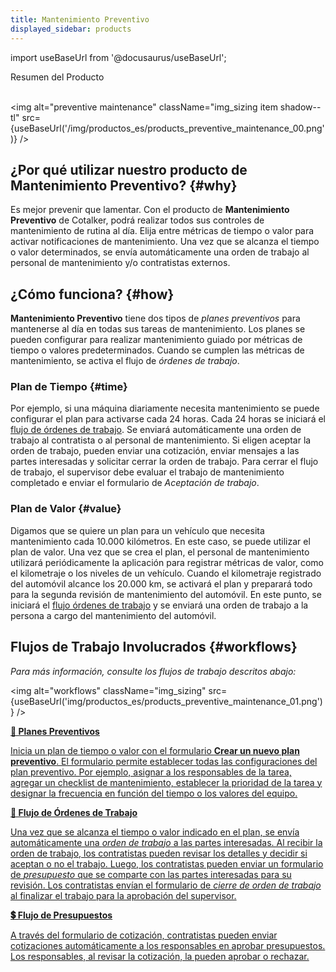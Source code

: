 ```yaml
---
title: Mantenimiento Preventivo
displayed_sidebar: products
---
```


import useBaseUrl from '@docusaurus/useBaseUrl';

<span className="hero__title">Resumen del Producto</span>
<br/>
<br/>

<img alt="preventive maintenance" className="img_sizing item shadow--tl" src={useBaseUrl('/img/productos_es/products_preventive_maintenance_00.png')} />
<br/>

## ¿Por qué utilizar nuestro producto de Mantenimiento Preventivo? {#why}
Es mejor prevenir que lamentar. Con el producto de **Mantenimiento Preventivo** de Cotalker, podrá realizar todos sus controles de mantenimiento de rutina al día. Elija entre métricas de tiempo o valor para activar notificaciones de mantenimiento. Una vez que se alcanza el tiempo o valor determinados, se envía automáticamente una orden de trabajo al personal de mantenimiento y/o contratistas externos.


## ¿Cómo funciona? {#how}
**Mantenimiento Preventivo** tiene dos tipos de _planes preventivos_ para mantenerse al día en todas sus tareas de mantenimiento. Los planes se pueden configurar para realizar mantenimiento guiado por métricas de tiempo o valores predeterminados. Cuando se cumplen las métricas de mantenimiento, se activa el flujo de _órdenes de trabajo_.

### Plan de Tiempo {#time}
Por ejemplo, si una máquina diariamente necesita mantenimiento se puede configurar el plan para activarse cada 24 horas. Cada 24 horas se iniciará el [flujo de órdenes de trabajo](/docs/products/workflows/work_orders/related-product/pm/overview_intro). Se enviará automáticamente una orden de trabajo al contratista o al personal de mantenimiento. Si eligen aceptar la orden de trabajo, pueden enviar una cotización, enviar mensajes a las partes interesadas y solicitar cerrar la orden de trabajo. Para cerrar el flujo de trabajo, el supervisor debe evaluar el trabajo de mantenimiento completado e enviar el formulario de _Aceptación de trabajo_.

### Plan de Valor {#value}
Digamos que se quiere un plan para un vehículo que necesita mantenimiento cada 10.000 kilómetros. En este caso, se puede utilizar el plan de valor. Una vez que se crea el plan, el personal de mantenimiento utilizará periódicamente la aplicación para registrar métricas de valor, como el kilometraje o los niveles de un vehículo. Cuando el kilometraje registrado del automóvil alcance los 20.000 km, se activará el plan y preparará todo para la segunda revisión de mantenimiento del automóvil. En este punto, se iniciará el [flujo órdenes de trabajo](/docs/products/workflows/work_orders/related-product/pm/overview_intro) y se enviará una orden de trabajo a la persona a cargo del mantenimiento del automóvil.

## Flujos de Trabajo Involucrados {#workflows}
_Para más información, consulte los flujos de trabajo descritos abajo:_

<img alt="workflows" className="img_sizing" src={useBaseUrl('img/productos_es/products_preventive_maintenance_01.png')} />
<br/> 

<div className="container">
<div className="row">

<div className="col col--12 margin-bottom--lg">
<a className="card2 padding--lg cardContainer_qNfC" href="/docs/products/workflows/preventive_plans/overview">

<span className="hero__subtitle"><b>🧰 Planes Preventivos</b></span> 

Inicia un plan de tiempo o valor con el formulario **Crear un nuevo plan preventivo**. El formulario permite establecer todas las configuraciones del plan preventivo. Por ejemplo, asignar a los responsables de la tarea, agregar un checklist de mantenimiento, establecer la prioridad de la tarea y designar la frecuencia en función del tiempo o los valores del equipo.

</a>
</div>

<div className="col col--12 margin-bottom--lg">
<a className="card2 padding--lg cardContainer_qNfC" href="/docs/products/workflows/work_orders/related-product/pm/overview_intro">

<span className="hero__subtitle"><b>🧾 Flujo de Órdenes de Trabajo</b></span> 

Una vez que se alcanza el tiempo o valor indicado en el plan, se envía automáticamente una _orden de trabajo_ a las partes interesadas. Al recibir la orden de trabajo, los contratistas pueden revisar los detalles y decidir si aceptan o no el trabajo. Luego, los contratistas pueden enviar un formulario de _presupuesto_ que se comparte con las partes interesadas para su revisión. Los contratistas envían el formulario de _cierre de orden de trabajo_ al finalizar el trabajo para la aprobación del supervisor.

</a>
</div>

<div className="col col--12 margin-bottom--lg">
<a className="card2 padding--lg cardContainer_qNfC" href="/docs/products/workflows/budget_management/related-product/pm/overview">

<span className="hero__subtitle"><b>💲 Flujo de Presupuestos</b></span> 

A través del formulario de cotización, contratistas pueden enviar cotizaciones automáticamente a los responsables en aprobar presupuestos. Los responsables, al revisar la cotización, la pueden aprobar o rechazar.

</a>
</div>

</div>
</div>
<br/>
